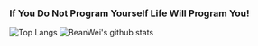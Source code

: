 ### If You Do Not Program Yourself Life Will Program You!

![Top Langs](https://github-readme-stats.vercel.app/api/top-langs/?username=BeanWei&hide=html)
![BeanWei's github stats](https://github-readme-stats.vercel.app/api?username=BeanWei&show_icons=true&count_private=true&line_height=33)

<!--
**BeanWei/BeanWei** is a ✨ _special_ ✨ repository because its `README.md` (this file) appears on your GitHub profile.

Here are some ideas to get you started:

- 🔭 I’m currently working on ...
- 🌱 I’m currently learning ...
- 👯 I’m looking to collaborate on ...
- 🤔 I’m looking for help with ...
- 💬 Ask me about ...
- 📫 How to reach me: ...
- 😄 Pronouns: ...
- ⚡ Fun fact: ...
-->
